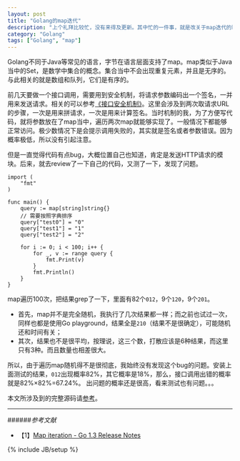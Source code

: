 ```yaml
---
layout: post
title: "Golang的map迭代"
description: "上个礼拜比较忙，没有来得及更新。其中忙的一件事，就是改关于map迭代的bug。问题很简单，主要讲一下我的低级失误和Golang的map迭代策略。"
category: "Golang"
tags: ["Golang", "map"]
---
```


Golang不同于Java等常见的语言，字节在语言层面支持了map。map类似于Java当中的Set，是数学中集合的概念。集合当中不会出现重复元素，并且是无序的。与此相关的就是数组和队列，它们是有序的。

前几天要做一个接口调用，需要用到安全机制，将请求参数编码出一个签名，一并用来发送请求。相关的可以参考[《接口安全机制》](http://blog.cyeam.com/framework/2014/08/18/go_hmacsha1)。这里会涉及到两次取请求URL的步骤，一次是用来拼请求，一次是用来计算签名。当时机制的我，为了方便写代码，就将参数放在了map当中，遍历两次map就能够实现了。一般情况下都能够正常访问。极少数情况下是会提示调用失败的，其实就是签名或者参数错误。因为概率极低，所以没有引起注意。

但是一直觉得代码有点bug，大概位置自己也知道，肯定是发送HTTP请求的模块。后来，就去review了一下自己的代码，又测了一下，发现了问题。

	import (
		"fmt"
	)
	
	func main() {
		query := map[string]string{}
		// 需要按照字典排序
		query["test0"] = "0"
		query["test1"] = "1"
		query["test2"] = "2"
	
		for i := 0; i < 100; i++ {
			for _, v := range query {
				fmt.Print(v)
			}
			fmt.Println()
		}
	}

map遍历100次，把结果grep了一下，里面有82个`012`，9个`120`，9个`201`。

+ 首先，map并不是完全随机，我执行了几次结果都一样；而之前也试过一次，同样也都是使用Go playground，结果全是`210`（结果不是很确定），可能随机还和时间有关；
+ 其次，结果也不是很平均，按理说，这三个数，打散应该是6种结果，而这里只有3种。而且数量也相差很大。

所以，由于遍历map随机得不是很彻底，我始终没有发现这个bug的问题。安装上面测试的结果，`012`出现概率82%，其它概率是18%，那么，接口调用出错的概率就是82%×82%=67.24%。
出问题的概率还是很高，看来测试也有问题。。。


本文所涉及到的完整源码请[参考](https://github.com/mnhkahn/go_code/blob/master/test_map.go)。

---

######*参考文献*
+ 【1】[Map iteration - Go 1.3 Release Notes](http://golang.org/doc/go1.3#map)


{% include JB/setup %}